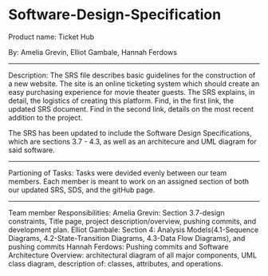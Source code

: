 # Software-Design-Specification
Product name: Ticket Hub

By: Amelia Grevin, Elliot Gambale, Hannah Ferdows 
***
Description:
The SRS file describes basic guidelines for the construction of a new website. The site is an online ticketing system which should create an easy purchasing experience for movie theater guests. The SRS explains, in detail, the logistics of creating this platform. Find, in the first link, the updated SRS document. Find in the second link, details on the most recent addition to the project.

The SRS has been updated to include the Software Design Specifications, which are sections 3.7 - 4.3, as well as an architecure and UML diagram for said software. 


***
Partioning of Tasks:
Tasks were devided evenly between our team members. Each member is meant to work on an assigned section of both our updated SRS, SDS, and the gitHub page. 
***
Team member Responsibilities:
Amelia Grevin: Section 3.7-design constraints, Title page, project description/overview, pushing commits, and development plan.
Elliot Gambale: Section 4: Analysis Models(4.1-Sequence Diagrams, 4.2-State-Transition Diagrams, 4.3-Data Flow Diagrams), and pushing commits
Hannah Ferdows: Pushing commits and Software Architecture Overview: architectural diagram of all major components, UML class diagram, description of: classes, attributes, and operations.
